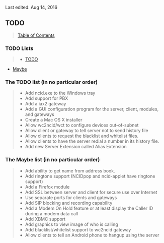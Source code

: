 <!-- TODO.md - Removable HEADER Start -->

Last edited: Aug 14, 2016

<!-- Removable HEADER End -->

## <a name="todo_top"></a>TODO

> [Table of Contents](#doc_top)

### TODO Lists

> * [TODO](#todo_definitely)
  * [Maybe](#todo_maybe)

### <a name="todo_definitely"></a>The TODO list (in no particular order)

> - Add ncid.exe to the Windows tray
> - Add support for PBX
> - Add a iax2 gateway
> - Add a GUI configuration program for the server, client, modules, and gateways
> - Create a Mac OS X installer
> - Allow wc2ncid/wct to configure devices out-of-subnet
> - Allow client or gateway to tell server not to send history file
> - Allow clients to request the blacklist and whitelist files.
> - Allow clients to have the server redial a number in its history file.
> - Add new Server Extension called Alias Extension

### <a name="todo_maybe"></a>The Maybe list (in no particular order)

> - Add ability to get name from address book.
> - Add ringtone support (NCIDpop and ncid-applet have ringtone support)
> - Add a Firefox module
> - Add SSL between server and client for secure use over Internet
> - Use separate ports for clients and gateways
> - Add SIP blocking and recording capability
> - Add a Modem On Hold feature or at least display the Caller ID
    during a modem data call
> - Add XBMC support
> - Add graphics to view image of who is calling
> - Add blacklist/whitelist support to wc2ncid gateway
> - Allow clients to tell an Android phone to hangup using the server
